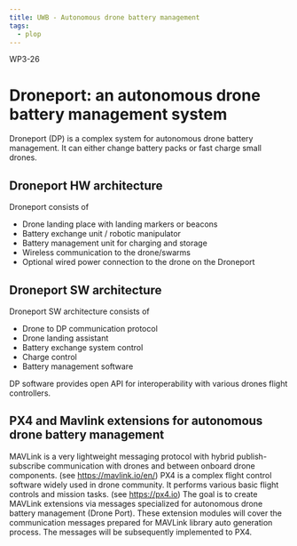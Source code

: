 ```yaml
---
title: UWB - Autonomous drone battery management
tags:
  - plop
---
```


WP3-26

# Droneport: an autonomous drone battery management system

Droneport (DP) is a complex system for autonomous drone battery management. It can either change battery packs or fast charge small drones. 

## Droneport HW architecture

Droneport consists of

- Drone landing place with landing markers or beacons
- Battery exchange unit  / robotic manipulator
- Battery management unit for charging and storage
- Wireless communication to the drone/swarms
- Optional wired power connection to the drone on the Droneport

## Droneport SW architecture

Droneport SW architecture consists of

- Drone to DP communication protocol
- Drone landing assistant
- Battery exchange system control
- Charge control
- Battery management software

DP software provides open API for interoperability with various drones flight controllers.

## PX4 and Mavlink extensions for autonomous drone battery management

MAVLink is a very lightweight messaging protocol with hybrid publish-subscribe communication with drones and between onboard drone components. (see https://mavlink.io/en/)
PX4 is a complex flight control software widely used in drone community. It performs various basic flight controls and mission tasks. (see  https://px4.io)
The goal is to create MAVLink extensions via messages specialized for autonomous drone battery management (Drone Port). These extension modules will cover the communication messages prepared for MAVLink library auto generation process. The messages will be subsequently implemented to PX4.

